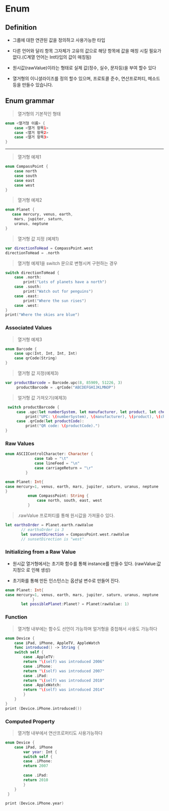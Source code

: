 # Enum


## Definition

 - 그룹에 대한 연관된 값을 정의하고 사용가능한 타입

 - 다른 언어와 달리 항목 그자체가 고유의 값으로 해당 항목에 값을 매칭 시킬 필요가 없다.(C계열 언어는 Int타입의 값이 매칭됨) 
 - 원시값(rawValue)이라는 형태로 실제 값(정수, 실수, 문자등)을 부여 할수 있다
 - 열거형의 이니셜라이즈를 정의 할수 있으며, 프로토콜 준수, 연산프로퍼티, 메소드등을 만들수 있습니다.

## Enum grammar

> 열거형의 기본적인 형태 

~~~swift
enum <열거형 이름> {
	case <열거 항목1> 
	case <열거 항목2> 
	case <열거 항목3>
}
~~~

---

> 열거형 예제1

~~~swift
enum CompassPoint {
    case north
    case south
    case east
    case west
}
~~~

> 열거형 예제2

~~~swift
enum Planet {
   case mercury, venus, earth,
	mars, jupiter, saturn,
	uranus, neptune
}
~~~

> 열거형 값 지정 (예제1)

~~~swift
var directionToHead = CompassPoint.west
directionToHead = .north
~~~

> 열거형 예제1을 switch 문으로 변형시켜 구현하는 경우

~~~swift
switch directionToHead {
    case .north:
        print("Lots of planets have a north")
    case .south:
        print("Watch out for penguins")
    case .east:
        print("Where the sun rises")
    case .west:
}
print("Where the skies are blue")
~~~

### Associated Values

> 열거형 예제3

~~~swift
enum Barcode {
    case upc(Int, Int, Int, Int)
    case qrCode(String)
}
~~~

> 열거형 값 지정(예제3)

~~~swift
var productBarcode = Barcode.upc(8, 85909, 51226, 3)
     productBarcode = .qrCode("ABCDEFGHIJKLMNOP")
~~~

> 얼거형 값 가져오기(예제3)

~~~swift
 switch productBarcode {
     case .upc(let numberSystem, let manufacturer, let product, let check):
         print("UPC: \(numberSystem), \(manufacturer), \(product), \(check).”)
     case .qrCode(let productCode):
         print("QR code: \(productCode).")
}
~~~

### Raw Values

~~~swift
enum ASCIIControlCharacter: Character {
             case tab = "\t"
             case lineFeed = "\n"
             case carriageReturn = "\r"
         }

enum Planet: Int{
case mercury=1, venus, earth, mars, jupiter, saturn, uranus, neptune
}
          enum CompassPoint: String {
              case north, south, east, west
          }
~~~

> .rawValue 프로퍼티를 통해 원시값을 가져올수 있다.

~~~swift
let earthsOrder = Planet.earth.rawValue
       // earthsOrder is 3
       let sunsetDirection = CompassPoint.west.rawValue
       // sunsetDirection is "west"
~~~

### Initializing from a Raw Value

-  원시값 열거형에서는 초기화 함수를 통해 instance를 만들수 있다. (rawValue:값 지정으 로 인해 생성)

-  초기화를 통해 만든 인스턴스는 옵션널 변수로 만들어 진다.

~~~swift
enum Planet: Int{
case mercury=1, venus, earth, mars, jupiter, saturn, uranus, neptune
            }
       let possiblePlanet:Planet? = Planet(rawValue: 1)
~~~

### Function

> 열거형 내부에는 함수도 선언이 가능하며 얼거형을 중첩해서 사용도 가능하다

~~~swift
enum Device {	case iPad, iPhone, AppleTV, AppleWatch	func introduced() -> String {	switch self {		case .AppleTV:		return "\(self) was introduced 2006"		case .iPhone:		return "\(self) was introduced 2007"		case .iPad:		return "\(self) was introduced 2010"		case .AppleWatch:		return "\(self) was introduced 2014"		}	}}print (Device.iPhone.introduced())
~~~

### Computed Property

> 열거형 내부에서 연산프로퍼티도 사용가능하다

~~~swift
enum Device {	case iPad, iPhone		var year: Int {		switch self {		case .iPhone:
		return 2007		
		case .iPad:		return 2010		}
	}
 }
 	
print (Device.iPhone.year)
~~~